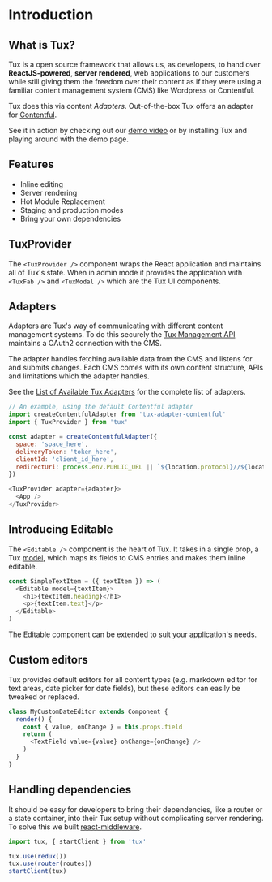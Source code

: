 # Introduction

## What is Tux?

Tux is a open source framework that allows us, as developers, to hand over **ReactJS-powered**, **server rendered**, web applications to our customers while still giving them the freedom over their content as if they were using a familiar content management system (CMS) like Wordpress or Contentful.

Tux does this via content _Adapters_. Out-of-the-box Tux offers an adapter for [Contentful](https://www.contentful.com/).

See it in action by checking out our [demo video]({{video_url}}) or by installing Tux and playing around with the demo page.

## Features

* Inline editing
* Server rendering
* Hot Module Replacement
* Staging and production modes
* Bring your own dependencies

## TuxProvider

The `<TuxProvider />` component wraps the React application and maintains all of Tux's state. When in admin mode it provides the application with `<TuxFab />` and `<TuxModal />` which are the Tux UI components.

## Adapters

Adapters are Tux's way of communicating with different content management systems. To do this securely the [Tux Management API]({{management-api}}) maintains a OAuth2 connection with the CMS.

The adapter handles fetching available data from the CMS and listens for and submits changes.
Each CMS comes with its own content structure, APIs and limitations which the adapter handles.

See the [List of Available Tux Adapters]({{available-adapters}}) for the complete list of adapters.

```javascript
// An example, using the default Contentful adapter
import createContentfulAdapter from 'tux-adapter-contentful'
import { TuxProvider } from 'tux'

const adapter = createContentfulAdapter({
  space: 'space_here',
  deliveryToken: 'token_here',
  clientId: 'client_id_here',
  redirectUri: process.env.PUBLIC_URL || `${location.protocol}//${location.host}/`
})

<TuxProvider adapter={adapter}>
  <App />
</TuxProvider>
```



## Introducing Editable

The `<Editable />` component is the heart of Tux. It takes in a single prop, a Tux [model]({{model}}), which maps its fields to CMS entries and makes them inline editable.

```javascript
const SimpleTextItem = ({ textItem }) => (
  <Editable model={textItem}>
    <h1>{textItem.heading}</h1>
    <p>{textItem.text}</p>
  </Editable>
)  
```

The Editable component can be extended to suit your application's needs.

## Custom editors

Tux provides default editors for all content types (e.g. markdown editor for text areas, date picker for date fields), but these editors can easily be tweaked or replaced.

```javascript
class MyCustomDateEditor extends Component {
  render() {
    const { value, onChange } = this.props.field
    return (
      <TextField value={value} onChange={onChange} />
    )
  }
}
```

## Handling dependencies

It should be easy for developers to bring their dependencies, like a router or a state container, into their Tux setup without complicating server rendering. To solve this we built [react-middleware]({{react-middleware}}).

```javascript
import tux, { startClient } from 'tux'

tux.use(redux())
tux.use(router(routes))
startClient(tux)
```
